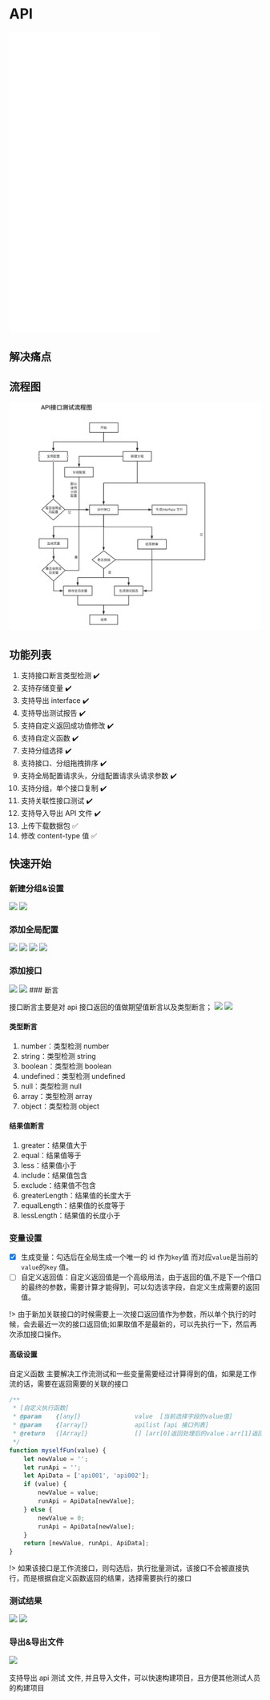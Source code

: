 # API

<iframe src="//player.bilibili.com/player.html?aid=249999447&bvid=BV16v411N7En&cid=392077714&page=1" scrolling="no" border="0" frameborder="no" framespacing="0" framespacing="0"  height="600"  style=”width: 100%;height: 500px; max-width: 100%;align:center;padding:20px 0;” > </iframe>

## 解决痛点

## 流程图

![logo](../img/apiliucheng.png)

## 功能列表

1.  支持接口断言类型检测 :heavy_check_mark:
1.  支持存储变量 :heavy_check_mark:
1.  支持导出 interface :heavy_check_mark:
1.  支持导出测试报告 :heavy_check_mark:
1.  支持自定义返回成功值修改 :heavy_check_mark:
1.  支持自定义函数 :heavy_check_mark:
1.  支持分组选择 :heavy_check_mark:
1.  支持接口、分组拖拽排序 :heavy_check_mark:
1.  支持全局配置请求头，分组配置请求头请求参数 :heavy_check_mark:
1.  支持分组，单个接口复制 :heavy_check_mark:
1.  支持关联性接口测试 :heavy_check_mark:
1.  支持导入导出 API 文件 :heavy_check_mark:
1.  上传下载数据包 :white_check_mark:
1.  修改 content-type 值 :white_check_mark:

## 快速开始

### 新建分组&设置

<img src="../docs/img/api/api03.jpeg" class="etest-col-8" />
<img src="../docs/img/api/api04.jpeg" class="etest-col-8" />

### 添加全局配置

<img src="../docs/img/api/api07.jpeg" class="etest-col-8" />
<img src="../docs/img/api/api08.jpeg" class="etest-col-8" />
<img src="../docs/img/api/api09.jpeg" class="etest-col-8" />
<img src="../docs/img/api/api10.jpeg" class="etest-col-8" />

### 添加接口

<img src="../docs/img/api/api01.jpeg" class="etest-col-8" />
<img src="../docs/img/api/api02.jpeg" class="etest-col-8" />
### 断言

接口断言主要是对 api 接口返回的值做期望值断言以及类型断言；
<img src="../docs/img/api/api05.jpeg" class="etest-col-8" />
<img src="../docs/img/api/api06.jpeg" class="etest-col-8" />

#### 类型断言

1. number：类型检测 number
2. string：类型检测 string
3. boolean：类型检测 boolean
4. undefined：类型检测 undefined
5. null：类型检测 null
6. array：类型检测 array
7. object：类型检测 object

#### 结果值断言

1. greater：结果值大于
2. equal：结果值等于
3. less：结果值小于
4. include：结果值包含
5. exclude：结果值不包含
6. greaterLength：结果值的长度大于
7. equalLength：结果值的长度等于
8. lessLength：结果值的长度小于

### 变量设置

-   [x] 生成变量：勾选后在全局生成一个唯一的 id 作为`key`值 而对应`value`是当前的`value`的`key` 值。
-   [ ] 自定义返回值：自定义返回值是一个高级用法，由于返回的值,不是下一个借口的最终的参数，需要计算才能得到，可以勾选该字段，自定义生成需要的返回值。

!> 由于新加关联接口的时候需要上一次接口返回值作为参数，所以单个执行的时候，会去最近一次的接口返回值;如果取值不是最新的，可以先执行一下，然后再次添加接口操作。

#### 高级设置

自定义函数 主要解决工作流测试和一些变量需要经过计算得到的值，如果是工作流的话，需要在返回需要的关联的接口

```javascript
/**
 * [自定义执行函数]
 * @param    {[any]}               value  [当前选择字段的value值]
 * @param    {[array]}             apilist [api 接口列表]
 * @return   {[Array]}             [] [arr[0]返回处理后的value；arr[1]返回下一个需要执行的Api；arr[2]数组返回一个需要判断执行的接口列表]
 */
function myselfFun(value) {
    let newValue = '';
    let runApi = '';
    let ApiData = ['api001', 'api002'];
    if (value) {
        newValue = value;
        runApi = ApiData[newValue];
    } else {
        newValue = 0;
        runApi = ApiData[newValue];
    }
    return [newValue, runApi, ApiData];
}
```

!> 如果该接口是工作流接口，则勾选后，执行批量测试，该接口不会被直接执行，而是根据自定义函数返回的结果，选择需要执行的接口

### 测试结果

<img src="../docs/img/api/api12.jpeg" class="etest-col-8" />
<img src="../docs/img/api/api13.jpeg" class="etest-col-8" />

### 导出&导出文件

<img src="../docs/img/api/api14.jpeg" class="etest-col-8" />

支持导出 api 测试 文件, 并且导入文件，可以快速构建项目，且方便其他测试人员的构建项目
